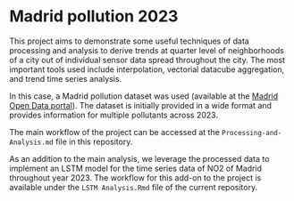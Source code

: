 
<!-- README.md is generated from README.Rmd. Please edit that file -->

# Madrid pollution 2023

This project aims to demonstrate some useful techniques of data
processing and analysis to derive trends at quarter level of
neighborhoods of a city out of individual sensor data spread throughout
the city. The most important tools used include interpolation, vectorial
datacube aggregation, and trend time series analysis.

In this case, a Madrid pollution dataset was used (available at the
[Madrid Open Data portal](https://datos.madrid.es/portal/site/egob)).
The dataset is initially provided in a wide format and provides
information for multiple pollutants across 2023.

The main workflow of the project can be accessed at the
`Processing-and-Analysis.md` file in this repository.

As an addition to the main analysis, we leverage the processed data to
implement an LSTM model for the time series data of NO2 of Madrid
throughout year 2023. The workflow for this add-on to the project is
available under the `LSTM Analysis.Rmd` file of the current repository.
